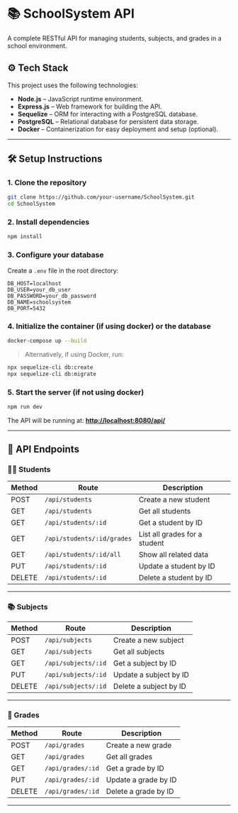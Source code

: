 
# 📚 SchoolSystem API

A complete RESTful API for managing students, subjects, and grades in a school environment.

## ⚙️ Tech Stack

This project uses the following technologies:

- **Node.js** – JavaScript runtime environment.
- **Express.js** – Web framework for building the API.
- **Sequelize** – ORM for interacting with a PostgreSQL database.
- **PostgreSQL** – Relational database for persistent data storage.
- **Docker** – Containerization for easy deployment and setup (optional).

---

## 🛠️ Setup Instructions

### 1. Clone the repository

```bash
git clone https://github.com/your-username/SchoolSystem.git
cd SchoolSystem
````

### 2. Install dependencies

```bash
npm install
```

### 3. Configure your database

Create a `.env` file in the root directory:

```env
DB_HOST=localhost
DB_USER=your_db_user
DB_PASSWORD=your_db_password
DB_NAME=schoolsystem
DB_PORT=5432
```

### 4. Initialize the container (if using docker) or the database

```bash
docker-compose up --build
```

> Alternatively, if using Docker, run:

```bash
npx sequelize-cli db:create
npx sequelize-cli db:migrate
```

### 5. Start the server (if not using docker)

```bash
npm run dev
```

The API will be running at:
**[http://localhost:8080/api/](http://localhost:8080/api/)**

---
## 📡 API Endpoints

### 🧑‍🎓 Students

| Method | Route                         | Description                                |
|--------|-------------------------------|--------------------------------------------|
| POST   | `/api/students`               | Create a new student                       |
| GET    | `/api/students`               | Get all students                           |
| GET    | `/api/students/:id`           | Get a student by ID                        |
| GET    | `/api/students/:id/grades`    | List all grades for a student              |
| GET    | `/api/students/:id/all`       | Show all related data                      |
| PUT    | `/api/students/:id`           | Update a student by ID                     |
| DELETE | `/api/students/:id`           | Delete a student by ID                     |

---

### 📚 Subjects

| Method | Route                       | Description              |
|--------|-----------------------------|--------------------------|
| POST   | `/api/subjects`             | Create a new subject     |
| GET    | `/api/subjects`             | Get all subjects         |
| GET    | `/api/subjects/:id`         | Get a subject by ID      |
| PUT    | `/api/subjects/:id`         | Update a subject by ID   |
| DELETE | `/api/subjects/:id`         | Delete a subject by ID   |

---

### 📝 Grades

| Method | Route                    | Description              |
|--------|--------------------------|--------------------------|
| POST   | `/api/grades`            | Create a new grade       |
| GET    | `/api/grades`            | Get all grades           |
| GET    | `/api/grades/:id`        | Get a grade by ID        |
| PUT    | `/api/grades/:id`        | Update a grade by ID     |
| DELETE | `/api/grades/:id`        | Delete a grade by ID     |

---
